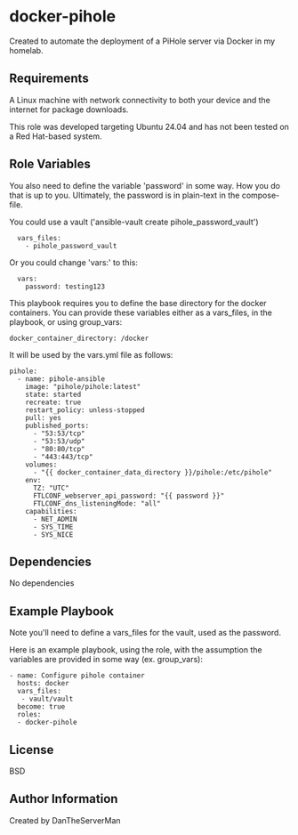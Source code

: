 docker-pihole
=========

Created to automate the deployment of a PiHole server via Docker in my homelab.

Requirements
------------

A Linux machine with network connectivity to both your device and the internet for package downloads.

This role was developed targeting Ubuntu 24.04 and has not been tested on a Red Hat-based system.

Role Variables
--------------

You also need to define the variable 'password' in some way. How you do that is up to you. Ultimately, the password is in plain-text in the compose-file.

You could use a vault ('ansible-vault create pihole_password_vault')
```
  vars_files:
    - pihole_password_vault 
```
Or you could change 'vars:' to this:
```
  vars:
    password: testing123
```
This playbook requires you to define the base directory for the docker containers. You can provide these variables either as a vars_files, in the playbook, or using group_vars:

```
docker_container_directory: /docker
```

It will be used by the vars.yml file as follows:
```
pihole:
  - name: pihole-ansible
    image: "pihole/pihole:latest"
    state: started
    recreate: true
    restart_policy: unless-stopped
    pull: yes
    published_ports:
      - "53:53/tcp"
      - "53:53/udp"
      - "80:80/tcp"
      - "443:443/tcp"
    volumes:
      - "{{ docker_container_data_directory }}/pihole:/etc/pihole"
    env:
      TZ: "UTC"
      FTLCONF_webserver_api_password: "{{ password }}"
      FTLCONF_dns_listeningMode: "all"
    capabilities:
      - NET_ADMIN
      - SYS_TIME
      - SYS_NICE
```

Dependencies
------------

No dependencies

Example Playbook
----------------

Note you'll need to define a vars_files for the vault, used as the password.

Here is an example playbook, using the role, with the assumption the variables are provided in some way (ex. group_vars):
```
- name: Configure pihole container
  hosts: docker 
  vars_files:
   - vault/vault
  become: true
  roles:
  - docker-pihole
```
License
-------

BSD

Author Information
------------------

Created by DanTheServerMan